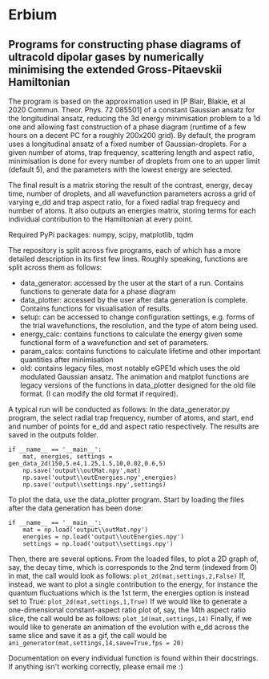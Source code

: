 # Erbium #
## Programs for constructing phase diagrams of ultracold dipolar gases by numerically minimising the extended Gross-Pitaevskii Hamiltonian ##
The program is based on the approximation used in [P Blair, Blakie, et al 2020 Commun. Theor. Phys. 72 085501] of a constant Gaussian ansatz
for the longitudinal ansatz, reducing the 3d energy minimisation problem to a 1d one and allowing fast construction of a phase diagram
(runtime of a few hours on a decent PC for a roughly 200x200 grid). By default, the program uses a longitudinal ansatz of a fixed number of
Gaussian-droplets. For a given number of atoms, trap frequency, scattering length and aspect ratio, minimisation is done for every number of droplets
from one to an upper limit (default 5), and the parameters with the lowest energy are selected.

The final result is a matrix storing the result of the contrast, energy, decay time, number of droplets, and all wavefunction parameters
across a grid of varying e_dd and trap aspect ratio, for a fixed radial trap frequecy and number of atoms. It also outputs an energies matrix,
storing terms for each individual contribution to the Hamiltonian at every point.

Required PyPi packages: numpy, scipy, matplotlib, tqdm

The repository is split across five programs, each of which has a more detailed description in its first few lines.
Roughly speaking, functions are split across them as follows:
* data_generator: accessed by the user at the start of a run. Contains functions to generate data for a phase diagram
* data_plotter: accessed by the user after data generation is complete. Contains functions for visualisation of results.
* setup: can be accessed to change configuration settings, e.g. forms of the trial wavefunctions, the resolution, and the type of atom being used.
* energy_calc: contains functions to calculate the energy given some functional form of a wavefunction and set of parameters.
* param_calcs: contains functions to calculate lifetime and other important quantities after minimisation
* old: contains legacy files, most notably eGPE1d which uses the old modulated Gaussian ansatz. The animation and matplot functions
  are legacy versions of the functions in data_plotter designed for the old file format. (I can modify the old format if required).

A typical run will be conducted as follows:
In the data_generator.py program, the select radial trap frequency, number of atoms, and start, end and number of points for e_dd
and aspect ratio respectively. The results are saved in the outputs folder.
```
if __name__ == '__main__':
    mat, energies, settings = gen_data_2d(150,5.e4,1.25,1.5,10,0.02,0.6,5)
    np.save('output\\outMat.npy',mat)
    np.save('output\\outEnergies.npy',energies)
    np.save('output\\settings.npy',settings)
```

To plot the data, use the data_plotter program. Start by loading the files after the data generation has been done:
```
if __name__ == '__main__':
    mat = np.load('output\\outMat.npy')
    energies = np.load('output\\outEnergies.npy')
    settings = np.load('output\\settings.npy')
```
Then, there are several options. From the loaded files, to plot a 2D graph of, say, the decay time, which is corresponds to the 2nd term
(indexed from 0) in mat, the call would look as follows:
`plot_2d(mat,settings,2,False)`
If, instead, we want to plot a single contribution to the energy, for instance the quantum fluctuations which is the 1st term, the energies
option is instead set to True:
`plot_2d(mat,settings,1,True)`
If we would like to generate a one-dimensional constant-aspect ratio plot of, say, the 14th aspect ratio slice, the call would be as follows:
`plot_1d(mat,settings,14)`
Finally, if we would like to generate an animation of the evolution with e_dd across the same slice and save it as a gif, the call would be
`ani_generator(mat,settings,14,save=True,fps = 20)`

Documentation on every individual function is found within their docstrings.
If anything isn't working correctly, please email me :) 
